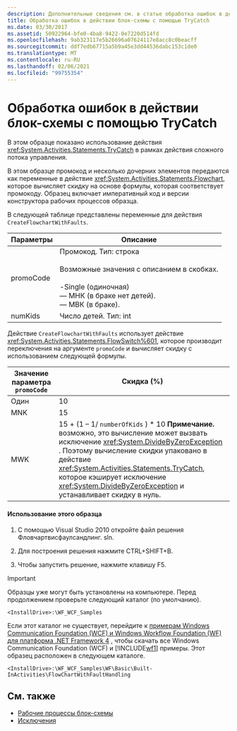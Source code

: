 ```yaml
---
description: Дополнительные сведения см. в статье обработка ошибок в действии блок-схемы с помощью TryCatch.
title: Обработка ошибок в действии блок-схемы с помощью TryCatch
ms.date: 03/30/2017
ms.assetid: 50922964-bfe0-4ba8-9422-0e7220d514fd
ms.openlocfilehash: 9ab323117e5b26696a07624117e8acc8c0beacff
ms.sourcegitcommit: ddf7edb67715a5b9a45e3dd44536dabc153c1de0
ms.translationtype: MT
ms.contentlocale: ru-RU
ms.lasthandoff: 02/06/2021
ms.locfileid: "99755354"
---
```

# <a name="fault-handling-in-a-flowchart-activity-using-trycatch"></a>Обработка ошибок в действии блок-схемы с помощью TryCatch

В этом образце показано использование действия <xref:System.Activities.Statements.TryCatch> в рамках действия сложного потока управления.

В этом образце промокод и несколько дочерних элементов передаются как переменные в действие <xref:System.Activities.Statements.Flowchart>, которое вычисляет скидку на основе формулы, которая соответствует промокоду. Образец включает императивный код и версии конструктора рабочих процессов образца.

В следующей таблице представлены переменные для действия `CreateFlowchartWithFaults`.

|Параметры|Описание|
|----------------|-----------------|
|promoCode|Промокод. Тип: строка<br /><br /> Возможные значения с описанием в скобках.<br /><br /> -Single (одиночная)<br />— МНК (в браке нет детей).<br />— МВК (в браке).|
|numKids|Число детей. Тип: int|

Действие `CreateFlowchartWithFaults` использует действие <xref:System.Activities.Statements.FlowSwitch%601>, которое производит переключения на аргументе `promoCode` и вычисляет скидку с использованием следующей формулы.

|Значение параметра `promoCode`|Скидка (%)|
|--------------------------|--------------------|
|Один|10|
|MNK|15|
|MWK|15 + (1 – 1/ `numberOfKids` ) \* 10 **Примечание.**  возможно, это вычисление может вызвать исключение <xref:System.DivideByZeroException> . Поэтому вычисление скидки упаковано в действие <xref:System.Activities.Statements.TryCatch>, которое кэширует исключение <xref:System.DivideByZeroException> и устанавливает скидку в нуль.|

#### <a name="to-use-this-sample"></a>Использование этого образца

1. С помощью Visual Studio 2010 откройте файл решения Фловчартвисфаулсандлинг. sln.

2. Для построения решения нажмите CTRL+SHIFT+B.

3. Чтобы запустить решение, нажмите клавишу F5.

> [!IMPORTANT]
> Образцы уже могут быть установлены на компьютере. Перед продолжением проверьте следующий каталог (по умолчанию).
>
> `<InstallDrive>:\WF_WCF_Samples`
>
> Если этот каталог не существует, перейдите к [примерам Windows Communication Foundation (WCF) и Windows Workflow Foundation (WF) для платформа .NET Framework 4](https://www.microsoft.com/download/details.aspx?id=21459) , чтобы скачать все Windows Communication Foundation (WCF) и [!INCLUDE[wf1](../../../../includes/wf1-md.md)] примеры. Этот образец расположен в следующем каталоге.
>
> `<InstallDrive>:\WF_WCF_Samples\WF\Basic\Built-InActivities\FlowChartWithFaultHandling`

## <a name="see-also"></a>См. также

- [Рабочие процессы блок-схемы](../flowchart-workflows.md)
- [Исключения](../exceptions.md)
